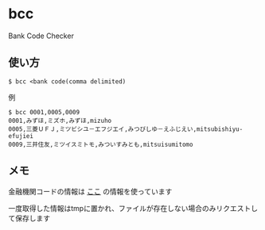 # bcc
Bank Code Checker

## 使い方
```
$ bcc <bank code(comma delimited)
```
例
```
$ bcc 0001,0005,0009
0001,みずほ,ミズホ,みずほ,mizuho
0005,三菱ＵＦＪ,ミツビシユ－エフジエイ,みつびしゆ－えふじえい,mitsubishiyu-efujiei
0009,三井住友,ミツイスミトモ,みついすみとも,mitsuisumitomo
```

## メモ
金融機関コードの情報は [ここ](https://raw.githubusercontent.com/zengin-code/source-data/master/data/banks.json) の情報を使っています

一度取得した情報はtmpに置かれ、ファイルが存在しない場合のみリクエストして保存します
